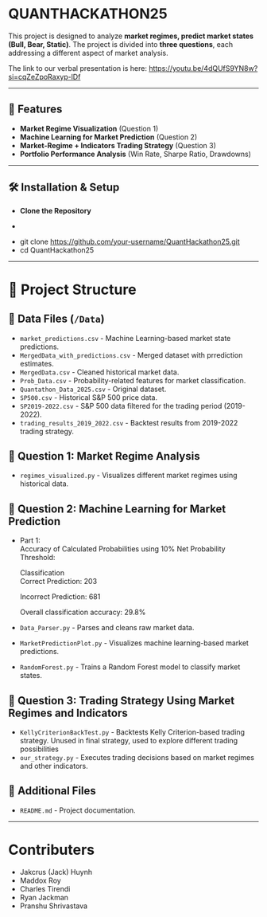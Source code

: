 # QUANTHACKATHON25

This project is designed to analyze **market regimes, predict market states (Bull, Bear, Static)**. The project is divided into **three questions**, each addressing a different aspect of market analysis.

The link to our verbal presentation is here: https://youtu.be/4dQUfS9YN8w?si=cqZeZpoRaxyp-lDf

---

## 🚀 Features
- **Market Regime Visualization** (Question 1)
- **Machine Learning for Market Prediction** (Question 2) 
- **Market-Regime + Indicators Trading Strategy** (Question 3) 
- **Portfolio Performance Analysis** (Win Rate, Sharpe Ratio, Drawdowns)

---

## 🛠️ Installation & Setup

- **Clone the Repository**
- ```sh
- git clone https://github.com/your-username/QuantHackathon25.git
- cd QuantHackathon25

---

# 📂 Project Structure

## 🔹 Data Files (`/Data`)
- `market_predictions.csv` - Machine Learning-based market state predictions.
- `MergedData_with_predictions.csv` - Merged dataset with prrediction estimates.
- `MergedData.csv` - Cleaned historical market data.
- `Prob_Data.csv` - Probability-related features for market classification.
- `Quantathon_Data_2025.csv` - Original dataset.
- `SP500.csv` - Historical S&P 500 price data.
- `SP2019-2022.csv` - S&P 500 data filtered for the trading period (2019-2022).
- `trading_results_2019_2022.csv` - Backtest results from 2019-2022 trading strategy.

## 🔹 Question 1: Market Regime Analysis
- `regimes_visualized.py` - Visualizes different market regimes using historical data.

## 🔹 Question 2: Machine Learning for Market Prediction
- Part 1:  
  Accuracy of Calculated Probabilities using 10% Net Probability Threshold:  
  
  Classification  
  Correct Prediction: 203
  
  Incorrect Prediction: 681
  
  Overall classification accuracy: 29.8%  
  
- `Data_Parser.py` - Parses and cleans raw market data.
- `MarketPredictionPlot.py` - Visualizes machine learning-based market predictions.
- `RandomForest.py` - Trains a Random Forest model to classify market states.

## 🔹 Question 3: Trading Strategy Using Market Regimes and Indicators
- `KellyCriterionBackTest.py` - Backtests Kelly Criterion-based trading strategy. Unused in final strategy, used to explore different trading possibilities
- `our_strategy.py` - Executes trading decisions based on market regimes and other indicators.

## 🔹 Additional Files
- `README.md` - Project documentation.

---

# Contributers
- Jakcrus (Jack) Huynh
- Maddox Roy
- Charles Tirendi
- Ryan Jackman
- Pranshu Shrivastava
